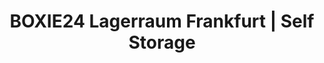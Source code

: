 ---
title: "BOXIE24 Lagerraum Frankfurt | Self Storage"
url: /frankfurt-am-main/boxie24-lagerraum-frankfurt-self-storage/
shop: Mieten
---